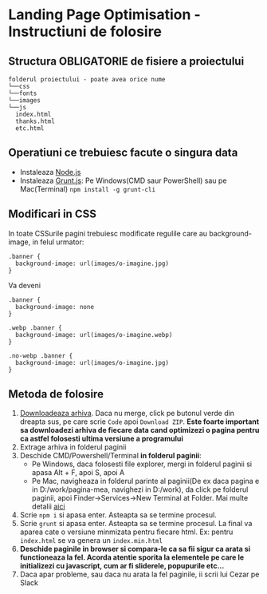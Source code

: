# Landing Page Optimisation - **Instructiuni de folosire**

## Structura OBLIGATORIE de fisiere a proiectului
```
folderul proiectului - poate avea orice nume
└──css
└──fonts
└──images
└──js
  index.html
  thanks.html
  etc.html
```

## Operatiuni ce trebuiesc facute o singura data
- Instaleaza [Node.js](https://nodejs.org/en/download/)
- Instaleaza [Grunt.js](https://gruntjs.com/): Pe Windows(CMD saur PowerShell) sau pe Mac(Terminal) `npm install -g grunt-cli`

## Modificari in CSS
In toate CSSurile pagini trebuiesc modificate regulile care au background-image, in felul urmator:
```
.banner {
  background-image: url(images/o-imagine.jpg)
}
```

Va deveni
```
.banner {
  background-image: none
}

.webp .banner {
  background-image: url(images/o-imagine.webp)
}

.no-webp .banner {
  background-image: url(images/o-imagine.jpg)
}
```

## Metoda de folosire
1. [Downloadeaza arhiva](https://github.com/cezarmaftei/landing-optimisation/archive/refs/heads/main.zip). Daca nu merge, click pe butonul verde din dreapta sus, pe care scrie `Code` apoi `Download ZIP`. **Este foarte important sa downloadezi arhiva de fiecare data cand optimizezi o pagina pentru ca astfel folosesti ultima versiune a programului**
2. Extrage arhiva in folderul paginii
3. Deschide CMD/Powershell/Terminal **in folderul paginii**:
    - Pe Windows, daca folosesti file explorer, mergi in folderul paginii si apasa Alt + F, apoi S, apoi A
    - Pe Mac, navigheaza in folderul parinte al paginii(De ex daca pagina e in D:/work/pagina-mea, navighezi in D:/work), da click pe folderul paginii, apoi Finder->Services->New Terminal at Folder. Mai multe detalii [aici](https://www.maketecheasier.com/launch-terminal-current-folder-mac/#:~:text=Open%20the%20parent%20directory%20where,shortcut%20that%20you%20assigned%20before.)
4. Scrie `npm i` si apasa enter. Asteapta sa se termine procesul.
5. Scrie `grunt` si apasa enter. Asteapta sa se termine procesul. La final va aparea cate o versiune minmizata pentru fiecare html. Ex: pentru `index.html` se va genera un `index.min.html`
6. **Deschide paginile in browser si compara-le ca sa fii sigur ca arata si functioneaza la fel. Acorda atentie sporita la elementele pe care le initializezi cu javascript, cum ar fi sliderele, popupurile etc...**
7. Daca apar probleme, sau daca nu arata la fel paginile, ii scrii lui Cezar pe Slack
<!--
## **English docs**

This project is meant to optimize the landing pages before launch. What it does:
- Scans the folder for .html files
- Reads the local CSS and JS files
- Concatenates and minimizes the CSS and JS files for each individual HTML
- Removes unused CSS
- Prints the CSS in `<head>`
- Prints the JS before `</body>`
- Adds webp images for all the images located in /images
- Adds modernizr webp script, that adds .webp and .no-webp classes to the `<body>`
- Replaces the `<img>` tags with `<picture>`
- __Does NOT replace the CSS classes yet, so .webp and .no-webp rules must be added manually in the CSS files__
- Minimizes the HTML and outputs it in teh root folder with the name + 'min.html'. For index.html, the output file is index.min.html

### Project File structure
```
root
  Gruntfile.js
  package.json
└───js
    webp.js
```

### Landing Page File structure
```
root
└──css
└──fonts
└──images
└──js
  index.html
  thanks.html
  etc.html
```

### Prerequisites
- [Node.js](https://nodejs.org/en/download/) installed on local machine
- [Grunt.js](https://gruntjs.com/) installed globally as follows: On Windows(CMD or PowerShell) or on Mac(Terminal) `npm install -g grunt-cli`

### How to use
1. Copy the files in the project folder
2. Open CMD or PowerShell or Terminal in the project folder
3. Install Node dependancies `npm i`
4. Run Grunt `grunt`
5. Hurray!
-->